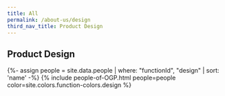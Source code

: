 ```yaml
---
title: All
permalink: /about-us/design
third_nav_title: Product Design
---
```


## **Product Design**

{%- assign people = site.data.people | where: "functionId", "design" | sort: 'name' -%}
{% include people-of-OGP.html people=people color=site.colors.function-colors.design %}
